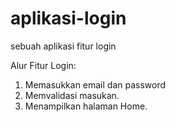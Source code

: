 # aplikasi-login
sebuah aplikasi fitur login

Alur Fitur Login:
1. Memasukkan email dan password
2. Memvalidasi masukan.
3. Menampilkan halaman Home.
